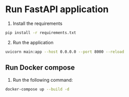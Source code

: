 # Run FastAPI application

1. Install the requirements

```bash
pip install -r requirements.txt
```

2. Run the application

```bash
uvicorn main:app --host 0.0.0.0 --port 8000 --reload
```

## Run Docker compose

1. Run the following command:

```bash
docker-compose up --build -d
```